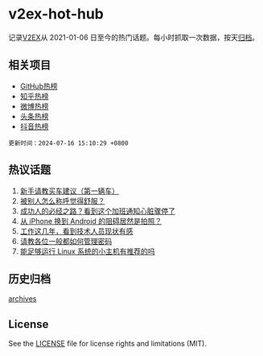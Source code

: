# v2ex-hot-hub

 记录[V2EX](https://www.v2ex.com/)从 2021-01-06 日至今的热门话题。每小时抓取一次数据，按天[归档](archives)。
 
 ## 相关项目

- [GitHub热榜](https://github.com/lonnyzhang423/github-hot-hub)
- [知乎热榜](https://github.com/lonnyzhang423/zhihu-hot-hub)
- [微博热榜](https://github.com/lonnyzhang423/weibo-hot-hub)
- [头条热榜](https://github.com/lonnyzhang423/toutiao-hot-hub)
- [抖音热榜](https://github.com/lonnyzhang423/douyin-hot-hub)


 `更新时间：2024-07-16 15:10:29 +0800`

## 热议话题

1. [新手请教买车建议（第一辆车）](https://www.v2ex.com/t/1057445)
1. [被别人怎么称呼觉得舒服？](https://www.v2ex.com/t/1057562)
1. [成功人的必经之路？看到这个加班通知心脏骤停了](https://www.v2ex.com/t/1057582)
1. [从 iPhone 换到 Android 的阻碍居然是拍照？](https://www.v2ex.com/t/1057537)
1. [工作这几年，看到技术人员现状有感](https://www.v2ex.com/t/1057629)
1. [请教各位一般都如何管理密码](https://www.v2ex.com/t/1057583)
1. [能足够运行 Linux 系统的小主机有推荐的吗](https://www.v2ex.com/t/1057452)

## 历史归档

[archives](archives)

## License

See the [LICENSE](LICENSE) file for license rights and limitations (MIT).
